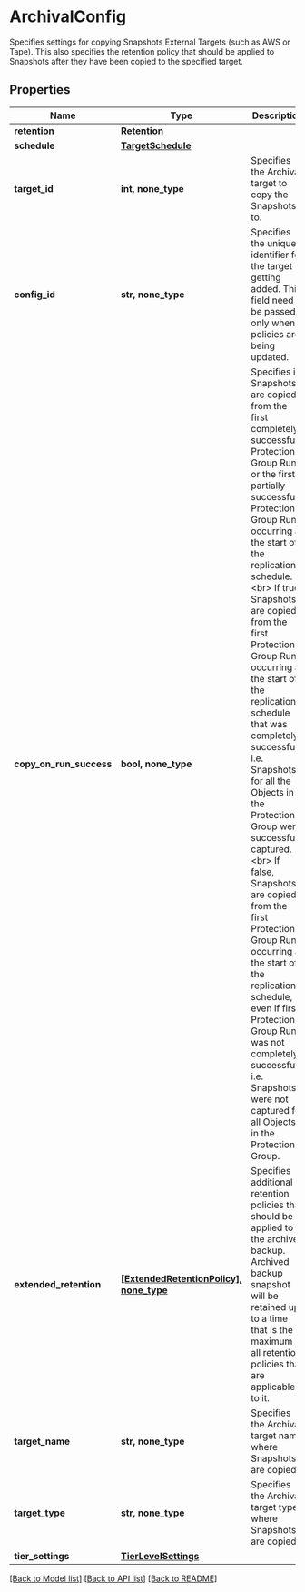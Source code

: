 # ArchivalConfig

Specifies settings for copying Snapshots External Targets (such as AWS or Tape). This also specifies the retention policy that should be applied to Snapshots after they have been copied to the specified target.

## Properties
Name | Type | Description | Notes
------------ | ------------- | ------------- | -------------
**retention** | [**Retention**](Retention.md) |  | 
**schedule** | [**TargetSchedule**](TargetSchedule.md) |  | 
**target_id** | **int, none_type** | Specifies the Archival target to copy the Snapshots to. | 
**config_id** | **str, none_type** | Specifies the unique identifier for the target getting added. This field need to be passed only when policies are being updated. | [optional] 
**copy_on_run_success** | **bool, none_type** | Specifies if Snapshots are copied from the first completely successful Protection Group Run or the first partially successful Protection Group Run occurring at the start of the replication schedule. &lt;br&gt; If true, Snapshots are copied from the first Protection Group Run occurring at the start of the replication schedule that was completely successful i.e. Snapshots for all the Objects in the Protection Group were successfully captured. &lt;br&gt; If false, Snapshots are copied from the first Protection Group Run occurring at the start of the replication schedule, even if first Protection Group Run was not completely successful i.e. Snapshots were not captured for all Objects in the Protection Group. | [optional] 
**extended_retention** | [**[ExtendedRetentionPolicy], none_type**](ExtendedRetentionPolicy.md) | Specifies additional retention policies that should be applied to the archived backup. Archived backup snapshot will be retained up to a time that is the maximum of all retention policies that are applicable to it. | [optional] 
**target_name** | **str, none_type** | Specifies the Archival target name where Snapshots are copied. | [optional] [readonly] 
**target_type** | **str, none_type** | Specifies the Archival target type where Snapshots are copied. | [optional] [readonly] 
**tier_settings** | [**TierLevelSettings**](TierLevelSettings.md) |  | [optional] 

[[Back to Model list]](../README.md#documentation-for-models) [[Back to API list]](../README.md#documentation-for-api-endpoints) [[Back to README]](../README.md)


